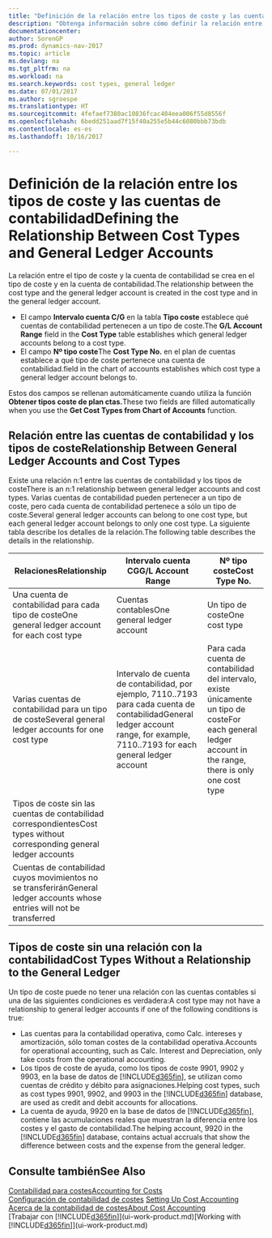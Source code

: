 ```yaml
---
title: "Definición de la relación entre los tipos de coste y las cuentas de contabilidad"
description: "Obtenga información sobre cómo definir la relación entre el tipo de coste y la cuenta de contabilidad."
documentationcenter: 
author: SorenGP
ms.prod: dynamics-nav-2017
ms.topic: article
ms.devlang: na
ms.tgt_pltfrm: na
ms.workload: na
ms.search.keywords: cost types, general ledger
ms.date: 07/01/2017
ms.author: sgroespe
ms.translationtype: HT
ms.sourcegitcommit: 4fefaef7380ac10836fcac404eea006f55d8556f
ms.openlocfilehash: 6bedd251aad7f15f40a255e5b44c6080bbb73bdb
ms.contentlocale: es-es
ms.lasthandoff: 10/16/2017

---
```

# <a name="defining-the-relationship-between-cost-types-and-general-ledger-accounts"></a><span data-ttu-id="2fe5d-103">Definición de la relación entre los tipos de coste y las cuentas de contabilidad</span><span class="sxs-lookup"><span data-stu-id="2fe5d-103">Defining the Relationship Between Cost Types and General Ledger Accounts</span></span>
<span data-ttu-id="2fe5d-104">La relación entre el tipo de coste y la cuenta de contabilidad se crea en el tipo de coste y en la cuenta de contabilidad.</span><span class="sxs-lookup"><span data-stu-id="2fe5d-104">The relationship between the cost type and the general ledger account is created in the cost type and in the general ledger account.</span></span>  

* <span data-ttu-id="2fe5d-105">El campo **Intervalo cuenta C/G** en la tabla **Tipo coste** establece qué cuentas de contabilidad pertenecen a un tipo de coste.</span><span class="sxs-lookup"><span data-stu-id="2fe5d-105">The **G/L Account Range** field in the **Cost Type** table establishes which general ledger accounts belong to a cost type.</span></span>  
* <span data-ttu-id="2fe5d-106">El campo **Nº tipo coste**</span><span class="sxs-lookup"><span data-stu-id="2fe5d-106">The **Cost Type No.**</span></span> <span data-ttu-id="2fe5d-107">en el plan de cuentas establece a qué tipo de coste pertenece una cuenta de contabilidad.</span><span class="sxs-lookup"><span data-stu-id="2fe5d-107">field in the chart of accounts establishes which cost type a general ledger account belongs to.</span></span>  

<span data-ttu-id="2fe5d-108">Estos dos campos se rellenan automáticamente cuando utiliza la función **Obtener tipos coste de plan ctas.**</span><span class="sxs-lookup"><span data-stu-id="2fe5d-108">These two fields are filled automatically when you use the **Get Cost Types from Chart of Accounts** function.</span></span>  

## <a name="relationship-between-general-ledger-accounts-and-cost-types"></a><span data-ttu-id="2fe5d-109">Relación entre las cuentas de contabilidad y los tipos de coste</span><span class="sxs-lookup"><span data-stu-id="2fe5d-109">Relationship Between General Ledger Accounts and Cost Types</span></span>  
<span data-ttu-id="2fe5d-110">Existe una relación n:1 entre las cuentas de contabilidad y los tipos de coste</span><span class="sxs-lookup"><span data-stu-id="2fe5d-110">There is an n:1 relationship between general ledger accounts and cost types.</span></span> <span data-ttu-id="2fe5d-111">Varias cuentas de contabilidad pueden pertenecer a un tipo de coste, pero cada cuenta de contabilidad pertenece a sólo un tipo de coste.</span><span class="sxs-lookup"><span data-stu-id="2fe5d-111">Several general ledger accounts can belong to one cost type, but each general ledger account belongs to only one cost type.</span></span> <span data-ttu-id="2fe5d-112">La siguiente tabla describe los detalles de la relación.</span><span class="sxs-lookup"><span data-stu-id="2fe5d-112">The following table describes the details in the relationship.</span></span>  

|<span data-ttu-id="2fe5d-113">Relaciones</span><span class="sxs-lookup"><span data-stu-id="2fe5d-113">Relationship</span></span>|<span data-ttu-id="2fe5d-114">**Intervalo cuenta CG**</span><span class="sxs-lookup"><span data-stu-id="2fe5d-114">**G/L Account Range**</span></span>|<span data-ttu-id="2fe5d-115">**Nº tipo coste**</span><span class="sxs-lookup"><span data-stu-id="2fe5d-115">**Cost Type No.**</span></span>|  
|------------------|------------------------------------------------|-------------------------------------------|  
|<span data-ttu-id="2fe5d-116">Una cuenta de contabilidad para cada tipo de coste</span><span class="sxs-lookup"><span data-stu-id="2fe5d-116">One general ledger account for each cost type</span></span>|<span data-ttu-id="2fe5d-117">Cuentas contables</span><span class="sxs-lookup"><span data-stu-id="2fe5d-117">One general ledger account</span></span>|<span data-ttu-id="2fe5d-118">Un tipo de coste</span><span class="sxs-lookup"><span data-stu-id="2fe5d-118">One cost type</span></span>|  
|<span data-ttu-id="2fe5d-119">Varias cuentas de contabilidad para un tipo de coste</span><span class="sxs-lookup"><span data-stu-id="2fe5d-119">Several general ledger accounts for one cost type</span></span>|<span data-ttu-id="2fe5d-120">Intervalo de cuenta de contabilidad, por ejemplo, 7110..7193 para cada cuenta de contabilidad</span><span class="sxs-lookup"><span data-stu-id="2fe5d-120">General ledger account range, for example, 7110..7193 for each general ledger account</span></span>|<span data-ttu-id="2fe5d-121">Para cada cuenta de contabilidad del intervalo, existe únicamente un tipo de coste</span><span class="sxs-lookup"><span data-stu-id="2fe5d-121">For each general ledger account in the range, there is only one cost type</span></span>|  
|<span data-ttu-id="2fe5d-122">Tipos de coste sin las cuentas de contabilidad correspondientes</span><span class="sxs-lookup"><span data-stu-id="2fe5d-122">Cost types without corresponding general ledger accounts</span></span>|<Empty>||  
|<span data-ttu-id="2fe5d-123">Cuentas de contabilidad cuyos movimientos no se transferirán</span><span class="sxs-lookup"><span data-stu-id="2fe5d-123">General ledger accounts whose entries will not be transferred</span></span>||<Empty>|  

## <a name="cost-types-without-a-relationship-to-the-general-ledger"></a><span data-ttu-id="2fe5d-124">Tipos de coste sin una relación con la contabilidad</span><span class="sxs-lookup"><span data-stu-id="2fe5d-124">Cost Types Without a Relationship to the General Ledger</span></span>  
<span data-ttu-id="2fe5d-125">Un tipo de coste puede no tener una relación con las cuentas contables si una de las siguientes condiciones es verdadera:</span><span class="sxs-lookup"><span data-stu-id="2fe5d-125">A cost type may not have a relationship to general ledger accounts if one of the following conditions is true:</span></span>  

* <span data-ttu-id="2fe5d-126">Las cuentas para la contabilidad operativa, como Calc. intereses y amortización, sólo toman costes de la contabilidad operativa.</span><span class="sxs-lookup"><span data-stu-id="2fe5d-126">Accounts for operational accounting, such as Calc. Interest and Depreciation, only take costs from the operational accounting.</span></span>  
* <span data-ttu-id="2fe5d-127">Los tipos de coste de ayuda, como los tipos de coste 9901, 9902 y 9903, en la base de datos de [!INCLUDE[d365fin](includes/d365fin_md.md)], se utilizan como cuentas de crédito y débito para asignaciones.</span><span class="sxs-lookup"><span data-stu-id="2fe5d-127">Helping cost types, such as cost types 9901, 9902, and 9903 in the [!INCLUDE[d365fin](includes/d365fin_md.md)] database, are used as credit and debit accounts for allocations.</span></span>  
* <span data-ttu-id="2fe5d-128">La cuenta de ayuda, 9920 en la base de datos de [!INCLUDE[d365fin](includes/d365fin_md.md)], contiene las acumulaciones reales que muestran la diferencia entre los costes y el gasto de contabilidad.</span><span class="sxs-lookup"><span data-stu-id="2fe5d-128">The helping account, 9920 in the [!INCLUDE[d365fin](includes/d365fin_md.md)] database, contains actual accruals that show the difference between costs and the expense from the general ledger.</span></span>  

## <a name="see-also"></a><span data-ttu-id="2fe5d-129">Consulte también</span><span class="sxs-lookup"><span data-stu-id="2fe5d-129">See Also</span></span>  
[<span data-ttu-id="2fe5d-130">Contabilidad para costes</span><span class="sxs-lookup"><span data-stu-id="2fe5d-130">Accounting for Costs</span></span>](finance-manage-cost-accounting.md)  
<span data-ttu-id="2fe5d-131">[Configuración de contabilidad de costes](finance-set-up-cost-accounting.md) </span><span class="sxs-lookup"><span data-stu-id="2fe5d-131">[Setting Up Cost Accounting](finance-set-up-cost-accounting.md) </span></span>  
[<span data-ttu-id="2fe5d-132">Acerca de la contabilidad de costes</span><span class="sxs-lookup"><span data-stu-id="2fe5d-132">About Cost Accounting</span></span>](finance-about-cost-accounting.md)  
<span data-ttu-id="2fe5d-133">[Trabajar con [!INCLUDE[d365fin](includes/d365fin_md.md)]](ui-work-product.md)</span><span class="sxs-lookup"><span data-stu-id="2fe5d-133">[Working with [!INCLUDE[d365fin](includes/d365fin_md.md)]](ui-work-product.md)</span></span>

